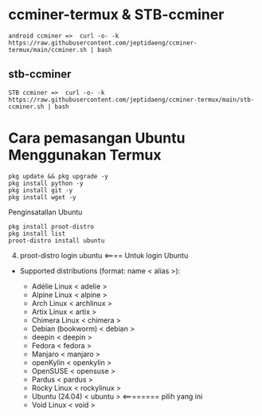 # ccminer-termux & STB-ccminer
```
android ccminer =>  curl -o- -k https://raw.githubusercontent.com/jeptidaeng/ccminer-termux/main/ccminer.sh | bash
```
## stb-ccminer
```
STB ccminer =>  curl -o- -k https://raw.githubusercontent.com/jeptidaeng/ccminer-termux/main/stb-ccminer.sh | bash
```

# Cara pemasangan Ubuntu Menggunakan Termux #
```
pkg update && pkg upgrade -y
pkg install python -y
pkg install git -y
pkg install wget -y
```
Penginsatallan Ubuntu
```
pkg install proot-distro
pkg install list
proot-distro install ubuntu
```
4. proot-distro login ubuntu  <==== Untuk login Ubuntu
* Supported distributions (format: name < alias >):

  * Adélie Linux < adelie >
  * Alpine Linux < alpine >
  * Arch Linux < archlinux >
  * Artix Linux < artix >
  * Chimera Linux < chimera >
  * Debian (bookworm) < debian >
  * deepin < deepin >
  * Fedora < fedora >
  * Manjaro < manjaro >
  * openKylin < openkylin >
  * OpenSUSE < opensuse >
  * Pardus < pardus >
  * Rocky Linux < rockylinux >
  * Ubuntu (24.04) < ubuntu > <======== pilih yang ini
  * Void Linux < void >
  


